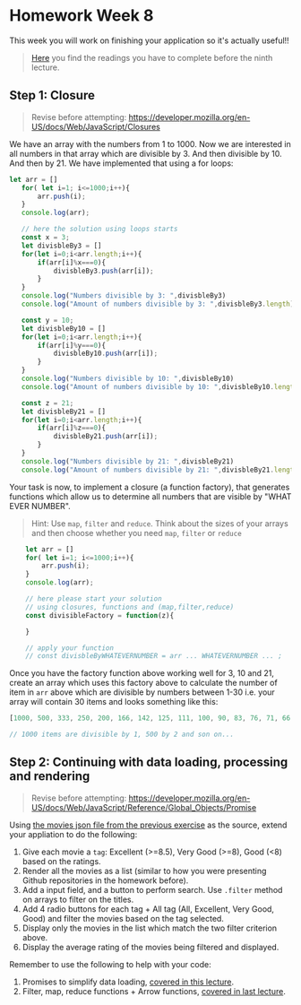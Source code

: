 # Homework Week 8
This week you will work on finishing your application so it's actually useful!!

>[Here](/Week8/README.md) you find the readings you have to complete before the ninth lecture.

## Step 1: Closure

>Revise before attempting: https://developer.mozilla.org/en-US/docs/Web/JavaScript/Closures

We have an array with the numbers from 1 to 1000. Now we are interested in all numbers in that array which are divisible by 3. And then divisible by 10. And then by 21. We have implemented that using a for loops:

```js
let arr = []
   for( let i=1; i<=1000;i++){
       arr.push(i);
   }
   console.log(arr);

   // here the solution using loops starts
   const x = 3;
   let divisbleBy3 = []
   for(let i=0;i<arr.length;i++){
       if(arr[i]%x===0){
           divisbleBy3.push(arr[i]);
       }
   }
   console.log("Numbers divisible by 3: ",divisbleBy3)
   console.log("Amount of numbers divisible by 3: ",divisbleBy3.length)

   const y = 10;
   let divisbleBy10 = []
   for(let i=0;i<arr.length;i++){
       if(arr[i]%y===0){
           divisbleBy10.push(arr[i]);
       }
   }
   console.log("Numbers divisible by 10: ",divisbleBy10)
   console.log("Amount of numbers divisible by 10: ",divisbleBy10.length)

   const z = 21;
   let divisbleBy21 = []
   for(let i=0;i<arr.length;i++){
       if(arr[i]%z===0){
           divisbleBy21.push(arr[i]);
       }
   }
   console.log("Numbers divisible by 21: ",divisbleBy21)
   console.log("Amount of numbers divisible by 21: ",divisbleBy21.length)
```

Your task is now, to implement a closure (a function factory), that generates functions which allow us to determine all numbers that are visible by "WHAT EVER NUMBER".

>Hint: Use `map`, `filter` and `reduce`. Think about the sizes of your arrays and then choose whether you need `map`, `filter` or `reduce`

```js
    let arr = []
    for( let i=1; i<=1000;i++){
        arr.push(i);
    }
    console.log(arr);

    // here please start your solution
    // using closures, functions and (map,filter,reduce)
    const divisibleFactory = function(z){

    }

    // apply your function
    // const divisbleByWHATEVERNUMBER = arr ... WHATEVERNUMBER ... ;
```

Once you have the factory function above working well for 3, 10 and 21, create an array which uses this factory above to calculate the number of item in `arr` above which are divisible by numbers between 1-30 i.e. your array will contain 30 items and looks something like this:

```js
[1000, 500, 333, 250, 200, 166, 142, 125, 111, 100, 90, 83, 76, 71, 66, 62, 58, 55, 52, 50, 47, 45, 43, 41, 40, 38, 37, 35, 34, 33, 32]

// 1000 items are divisible by 1, 500 by 2 and son on...
```

## Step 2: Continuing with data loading, processing and rendering

>Revise before attempting: https://developer.mozilla.org/en-US/docs/Web/JavaScript/Reference/Global_Objects/Promise

Using [the movies json file from the previous exercise](https://gist.github.com/evanc/17f1ade674aa0d8066e0a33be923fe17/raw/b3b6cd9c96e5ca59bf7610c4c17da420bcaea0ae/movies.json) as the source, extend your appliation to do the following:

1. Give each movie a `tag`: Excellent (>=8.5), Very Good (>=8), Good (<8) based on the ratings.
1. Render all the movies as a list (similar to how you were presenting Github repositories in the homework before).
1. Add a input field, and a button to perform search. Use `.filter` method on arrays to filter on the titles.
1. Add 4 radio buttons for each tag + All tag (All, Excellent, Very Good, Good) and filter the movies based on the tag selected.
1. Display only the movies in the list which match the two filter criterion above.
1. Display the average rating of the movies being filtered and displayed.

Remember to use the following to help with your code:

1. Promises to simplify data loading, [covered in this lecture](./classwork/new-ajax.js).
1. Filter, map, reduce functions + Arrow functions, [covered in last lecture](../Week7/classwork/demonstration.js).
